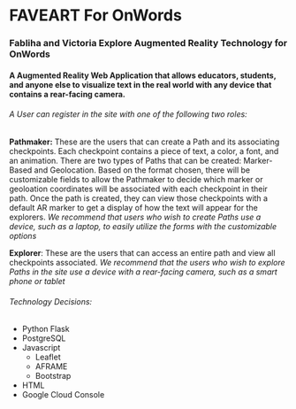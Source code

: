# FAVEART For OnWords
### Fabliha and Victoria Explore Augmented Reality Technology for OnWords
#### A Augmented Reality Web Application that allows educators, students, and anyone else to visualize text in the real world with any device that contains a rear-facing camera.

###### A User can register in the site with one of the following two roles: 
**Pathmaker:** These are the users that can create a Path and its associating checkpoints. Each checkpoint contains a piece of text, a color, a font, and an animation. There are two types of Paths that can be created: Marker-Based and Geolocation. Based on the format chosen, there will be customizable fields to allow the Pathmaker to decide which marker or geoloation coordinates will be associated with each checkpoint in their path. Once the path is created, they can view those checkpoints with a default AR marker to get a display of how the text will appear for the explorers.
*We recommend that users who wish to create Paths use a device, such as a laptop, to easily utilize the forms with the customizable options*

**Explorer**: These are the users that can access an entire path and view all checkpoints associated. 
*We recommend that the users who wish to explore Paths in the site use a device with a rear-facing camera, such as a smart phone or tablet*

###### Technology Decisions:
* Python Flask
* PostgreSQL 
* Javascript
	* Leaflet
	* AFRAME
	* Bootstrap
* HTML 
* Google Cloud Console



